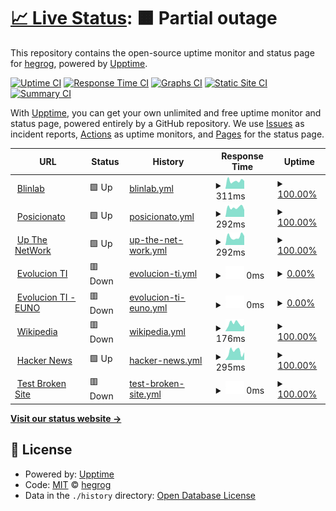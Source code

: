 # [📈 Live Status](https://hegrog.github.io/upptime): <!--live status--> **🟧 Partial outage**

This repository contains the open-source uptime monitor and status page for [hegrog](https://hegrog.github.io/upptime), powered by [Upptime](https://github.com/upptime/upptime).

[![Uptime CI](https://github.com/hegrog/upptime/workflows/Uptime%20CI/badge.svg)](https://github.com/hegrog/upptime/actions?query=workflow%3A%22Uptime+CI%22)
[![Response Time CI](https://github.com/hegrog/upptime/workflows/Response%20Time%20CI/badge.svg)](https://github.com/hegrog/upptime/actions?query=workflow%3A%22Response+Time+CI%22)
[![Graphs CI](https://github.com/hegrog/upptime/workflows/Graphs%20CI/badge.svg)](https://github.com/hegrog/upptime/actions?query=workflow%3A%22Graphs+CI%22)
[![Static Site CI](https://github.com/hegrog/upptime/workflows/Static%20Site%20CI/badge.svg)](https://github.com/hegrog/upptime/actions?query=workflow%3A%22Static+Site+CI%22)
[![Summary CI](https://github.com/hegrog/upptime/workflows/Summary%20CI/badge.svg)](https://github.com/hegrog/upptime/actions?query=workflow%3A%22Summary+CI%22)

With [Upptime](https://upptime.js.org), you can get your own unlimited and free uptime monitor and status page, powered entirely by a GitHub repository. We use [Issues](https://github.com/hegrog/upptime/issues) as incident reports, [Actions](https://github.com/hegrog/upptime/actions) as uptime monitors, and [Pages](https://hegrog.github.io/upptime) for the status page.

<!--start: status pages-->
<!-- This summary is generated by Upptime (https://github.com/upptime/upptime) -->
<!-- Do not edit this manually, your changes will be overwritten -->
<!-- prettier-ignore -->
| URL | Status | History | Response Time | Uptime |
| --- | ------ | ------- | ------------- | ------ |
| <img alt="" src="https://favicons.githubusercontent.com/blinlab.co" height="13"> [Blinlab](https://blinlab.co) | 🟩 Up | [blinlab.yml](https://github.com/hegrog/upptime/commits/HEAD/history/blinlab.yml) | <details><summary><img alt="Response time graph" src="./graphs/blinlab/response-time-week.png" height="20"> 311ms</summary><br><a href="https://hegrog.github.io/upptime/history/blinlab"><img alt="Response time 307" src="https://img.shields.io/endpoint?url=https%3A%2F%2Fraw.githubusercontent.com%2Fhegrog%2Fupptime%2FHEAD%2Fapi%2Fblinlab%2Fresponse-time.json"></a><br><a href="https://hegrog.github.io/upptime/history/blinlab"><img alt="24-hour response time 302" src="https://img.shields.io/endpoint?url=https%3A%2F%2Fraw.githubusercontent.com%2Fhegrog%2Fupptime%2FHEAD%2Fapi%2Fblinlab%2Fresponse-time-day.json"></a><br><a href="https://hegrog.github.io/upptime/history/blinlab"><img alt="7-day response time 311" src="https://img.shields.io/endpoint?url=https%3A%2F%2Fraw.githubusercontent.com%2Fhegrog%2Fupptime%2FHEAD%2Fapi%2Fblinlab%2Fresponse-time-week.json"></a><br><a href="https://hegrog.github.io/upptime/history/blinlab"><img alt="30-day response time 323" src="https://img.shields.io/endpoint?url=https%3A%2F%2Fraw.githubusercontent.com%2Fhegrog%2Fupptime%2FHEAD%2Fapi%2Fblinlab%2Fresponse-time-month.json"></a><br><a href="https://hegrog.github.io/upptime/history/blinlab"><img alt="1-year response time 307" src="https://img.shields.io/endpoint?url=https%3A%2F%2Fraw.githubusercontent.com%2Fhegrog%2Fupptime%2FHEAD%2Fapi%2Fblinlab%2Fresponse-time-year.json"></a></details> | <details><summary><a href="https://hegrog.github.io/upptime/history/blinlab">100.00%</a></summary><a href="https://hegrog.github.io/upptime/history/blinlab"><img alt="All-time uptime 99.32%" src="https://img.shields.io/endpoint?url=https%3A%2F%2Fraw.githubusercontent.com%2Fhegrog%2Fupptime%2FHEAD%2Fapi%2Fblinlab%2Fuptime.json"></a><br><a href="https://hegrog.github.io/upptime/history/blinlab"><img alt="24-hour uptime 100.00%" src="https://img.shields.io/endpoint?url=https%3A%2F%2Fraw.githubusercontent.com%2Fhegrog%2Fupptime%2FHEAD%2Fapi%2Fblinlab%2Fuptime-day.json"></a><br><a href="https://hegrog.github.io/upptime/history/blinlab"><img alt="7-day uptime 100.00%" src="https://img.shields.io/endpoint?url=https%3A%2F%2Fraw.githubusercontent.com%2Fhegrog%2Fupptime%2FHEAD%2Fapi%2Fblinlab%2Fuptime-week.json"></a><br><a href="https://hegrog.github.io/upptime/history/blinlab"><img alt="30-day uptime 100.00%" src="https://img.shields.io/endpoint?url=https%3A%2F%2Fraw.githubusercontent.com%2Fhegrog%2Fupptime%2FHEAD%2Fapi%2Fblinlab%2Fuptime-month.json"></a><br><a href="https://hegrog.github.io/upptime/history/blinlab"><img alt="1-year uptime 99.32%" src="https://img.shields.io/endpoint?url=https%3A%2F%2Fraw.githubusercontent.com%2Fhegrog%2Fupptime%2FHEAD%2Fapi%2Fblinlab%2Fuptime-year.json"></a></details>
| <img alt="" src="https://favicons.githubusercontent.com/posicionato.co" height="13"> [Posicionato](https://posicionato.co) | 🟩 Up | [posicionato.yml](https://github.com/hegrog/upptime/commits/HEAD/history/posicionato.yml) | <details><summary><img alt="Response time graph" src="./graphs/posicionato/response-time-week.png" height="20"> 292ms</summary><br><a href="https://hegrog.github.io/upptime/history/posicionato"><img alt="Response time 333" src="https://img.shields.io/endpoint?url=https%3A%2F%2Fraw.githubusercontent.com%2Fhegrog%2Fupptime%2FHEAD%2Fapi%2Fposicionato%2Fresponse-time.json"></a><br><a href="https://hegrog.github.io/upptime/history/posicionato"><img alt="24-hour response time 217" src="https://img.shields.io/endpoint?url=https%3A%2F%2Fraw.githubusercontent.com%2Fhegrog%2Fupptime%2FHEAD%2Fapi%2Fposicionato%2Fresponse-time-day.json"></a><br><a href="https://hegrog.github.io/upptime/history/posicionato"><img alt="7-day response time 292" src="https://img.shields.io/endpoint?url=https%3A%2F%2Fraw.githubusercontent.com%2Fhegrog%2Fupptime%2FHEAD%2Fapi%2Fposicionato%2Fresponse-time-week.json"></a><br><a href="https://hegrog.github.io/upptime/history/posicionato"><img alt="30-day response time 287" src="https://img.shields.io/endpoint?url=https%3A%2F%2Fraw.githubusercontent.com%2Fhegrog%2Fupptime%2FHEAD%2Fapi%2Fposicionato%2Fresponse-time-month.json"></a><br><a href="https://hegrog.github.io/upptime/history/posicionato"><img alt="1-year response time 333" src="https://img.shields.io/endpoint?url=https%3A%2F%2Fraw.githubusercontent.com%2Fhegrog%2Fupptime%2FHEAD%2Fapi%2Fposicionato%2Fresponse-time-year.json"></a></details> | <details><summary><a href="https://hegrog.github.io/upptime/history/posicionato">100.00%</a></summary><a href="https://hegrog.github.io/upptime/history/posicionato"><img alt="All-time uptime 100.00%" src="https://img.shields.io/endpoint?url=https%3A%2F%2Fraw.githubusercontent.com%2Fhegrog%2Fupptime%2FHEAD%2Fapi%2Fposicionato%2Fuptime.json"></a><br><a href="https://hegrog.github.io/upptime/history/posicionato"><img alt="24-hour uptime 100.00%" src="https://img.shields.io/endpoint?url=https%3A%2F%2Fraw.githubusercontent.com%2Fhegrog%2Fupptime%2FHEAD%2Fapi%2Fposicionato%2Fuptime-day.json"></a><br><a href="https://hegrog.github.io/upptime/history/posicionato"><img alt="7-day uptime 100.00%" src="https://img.shields.io/endpoint?url=https%3A%2F%2Fraw.githubusercontent.com%2Fhegrog%2Fupptime%2FHEAD%2Fapi%2Fposicionato%2Fuptime-week.json"></a><br><a href="https://hegrog.github.io/upptime/history/posicionato"><img alt="30-day uptime 100.00%" src="https://img.shields.io/endpoint?url=https%3A%2F%2Fraw.githubusercontent.com%2Fhegrog%2Fupptime%2FHEAD%2Fapi%2Fposicionato%2Fuptime-month.json"></a><br><a href="https://hegrog.github.io/upptime/history/posicionato"><img alt="1-year uptime 100.00%" src="https://img.shields.io/endpoint?url=https%3A%2F%2Fraw.githubusercontent.com%2Fhegrog%2Fupptime%2FHEAD%2Fapi%2Fposicionato%2Fuptime-year.json"></a></details>
| <img alt="" src="https://favicons.githubusercontent.com/upthenetwork.com" height="13"> [Up The NetWork](https://upthenetwork.com) | 🟩 Up | [up-the-net-work.yml](https://github.com/hegrog/upptime/commits/HEAD/history/up-the-net-work.yml) | <details><summary><img alt="Response time graph" src="./graphs/up-the-net-work/response-time-week.png" height="20"> 292ms</summary><br><a href="https://hegrog.github.io/upptime/history/up-the-net-work"><img alt="Response time 289" src="https://img.shields.io/endpoint?url=https%3A%2F%2Fraw.githubusercontent.com%2Fhegrog%2Fupptime%2FHEAD%2Fapi%2Fup-the-net-work%2Fresponse-time.json"></a><br><a href="https://hegrog.github.io/upptime/history/up-the-net-work"><img alt="24-hour response time 316" src="https://img.shields.io/endpoint?url=https%3A%2F%2Fraw.githubusercontent.com%2Fhegrog%2Fupptime%2FHEAD%2Fapi%2Fup-the-net-work%2Fresponse-time-day.json"></a><br><a href="https://hegrog.github.io/upptime/history/up-the-net-work"><img alt="7-day response time 292" src="https://img.shields.io/endpoint?url=https%3A%2F%2Fraw.githubusercontent.com%2Fhegrog%2Fupptime%2FHEAD%2Fapi%2Fup-the-net-work%2Fresponse-time-week.json"></a><br><a href="https://hegrog.github.io/upptime/history/up-the-net-work"><img alt="30-day response time 281" src="https://img.shields.io/endpoint?url=https%3A%2F%2Fraw.githubusercontent.com%2Fhegrog%2Fupptime%2FHEAD%2Fapi%2Fup-the-net-work%2Fresponse-time-month.json"></a><br><a href="https://hegrog.github.io/upptime/history/up-the-net-work"><img alt="1-year response time 289" src="https://img.shields.io/endpoint?url=https%3A%2F%2Fraw.githubusercontent.com%2Fhegrog%2Fupptime%2FHEAD%2Fapi%2Fup-the-net-work%2Fresponse-time-year.json"></a></details> | <details><summary><a href="https://hegrog.github.io/upptime/history/up-the-net-work">100.00%</a></summary><a href="https://hegrog.github.io/upptime/history/up-the-net-work"><img alt="All-time uptime 98.65%" src="https://img.shields.io/endpoint?url=https%3A%2F%2Fraw.githubusercontent.com%2Fhegrog%2Fupptime%2FHEAD%2Fapi%2Fup-the-net-work%2Fuptime.json"></a><br><a href="https://hegrog.github.io/upptime/history/up-the-net-work"><img alt="24-hour uptime 100.00%" src="https://img.shields.io/endpoint?url=https%3A%2F%2Fraw.githubusercontent.com%2Fhegrog%2Fupptime%2FHEAD%2Fapi%2Fup-the-net-work%2Fuptime-day.json"></a><br><a href="https://hegrog.github.io/upptime/history/up-the-net-work"><img alt="7-day uptime 100.00%" src="https://img.shields.io/endpoint?url=https%3A%2F%2Fraw.githubusercontent.com%2Fhegrog%2Fupptime%2FHEAD%2Fapi%2Fup-the-net-work%2Fuptime-week.json"></a><br><a href="https://hegrog.github.io/upptime/history/up-the-net-work"><img alt="30-day uptime 100.00%" src="https://img.shields.io/endpoint?url=https%3A%2F%2Fraw.githubusercontent.com%2Fhegrog%2Fupptime%2FHEAD%2Fapi%2Fup-the-net-work%2Fuptime-month.json"></a><br><a href="https://hegrog.github.io/upptime/history/up-the-net-work"><img alt="1-year uptime 98.65%" src="https://img.shields.io/endpoint?url=https%3A%2F%2Fraw.githubusercontent.com%2Fhegrog%2Fupptime%2FHEAD%2Fapi%2Fup-the-net-work%2Fuptime-year.json"></a></details>
| <img alt="" src="https://favicons.githubusercontent.com/evolucionti.com" height="13"> [Evolucion TI](https://evolucionti.com) | 🟥 Down | [evolucion-ti.yml](https://github.com/hegrog/upptime/commits/HEAD/history/evolucion-ti.yml) | <details><summary><img alt="Response time graph" src="./graphs/evolucion-ti/response-time-week.png" height="20"> 0ms</summary><br><a href="https://hegrog.github.io/upptime/history/evolucion-ti"><img alt="Response time 1531" src="https://img.shields.io/endpoint?url=https%3A%2F%2Fraw.githubusercontent.com%2Fhegrog%2Fupptime%2FHEAD%2Fapi%2Fevolucion-ti%2Fresponse-time.json"></a><br><a href="https://hegrog.github.io/upptime/history/evolucion-ti"><img alt="24-hour response time 0" src="https://img.shields.io/endpoint?url=https%3A%2F%2Fraw.githubusercontent.com%2Fhegrog%2Fupptime%2FHEAD%2Fapi%2Fevolucion-ti%2Fresponse-time-day.json"></a><br><a href="https://hegrog.github.io/upptime/history/evolucion-ti"><img alt="7-day response time 0" src="https://img.shields.io/endpoint?url=https%3A%2F%2Fraw.githubusercontent.com%2Fhegrog%2Fupptime%2FHEAD%2Fapi%2Fevolucion-ti%2Fresponse-time-week.json"></a><br><a href="https://hegrog.github.io/upptime/history/evolucion-ti"><img alt="30-day response time 0" src="https://img.shields.io/endpoint?url=https%3A%2F%2Fraw.githubusercontent.com%2Fhegrog%2Fupptime%2FHEAD%2Fapi%2Fevolucion-ti%2Fresponse-time-month.json"></a><br><a href="https://hegrog.github.io/upptime/history/evolucion-ti"><img alt="1-year response time 1531" src="https://img.shields.io/endpoint?url=https%3A%2F%2Fraw.githubusercontent.com%2Fhegrog%2Fupptime%2FHEAD%2Fapi%2Fevolucion-ti%2Fresponse-time-year.json"></a></details> | <details><summary><a href="https://hegrog.github.io/upptime/history/evolucion-ti">0.00%</a></summary><a href="https://hegrog.github.io/upptime/history/evolucion-ti"><img alt="All-time uptime 12.26%" src="https://img.shields.io/endpoint?url=https%3A%2F%2Fraw.githubusercontent.com%2Fhegrog%2Fupptime%2FHEAD%2Fapi%2Fevolucion-ti%2Fuptime.json"></a><br><a href="https://hegrog.github.io/upptime/history/evolucion-ti"><img alt="24-hour uptime 0.00%" src="https://img.shields.io/endpoint?url=https%3A%2F%2Fraw.githubusercontent.com%2Fhegrog%2Fupptime%2FHEAD%2Fapi%2Fevolucion-ti%2Fuptime-day.json"></a><br><a href="https://hegrog.github.io/upptime/history/evolucion-ti"><img alt="7-day uptime 0.00%" src="https://img.shields.io/endpoint?url=https%3A%2F%2Fraw.githubusercontent.com%2Fhegrog%2Fupptime%2FHEAD%2Fapi%2Fevolucion-ti%2Fuptime-week.json"></a><br><a href="https://hegrog.github.io/upptime/history/evolucion-ti"><img alt="30-day uptime 0.00%" src="https://img.shields.io/endpoint?url=https%3A%2F%2Fraw.githubusercontent.com%2Fhegrog%2Fupptime%2FHEAD%2Fapi%2Fevolucion-ti%2Fuptime-month.json"></a><br><a href="https://hegrog.github.io/upptime/history/evolucion-ti"><img alt="1-year uptime 12.26%" src="https://img.shields.io/endpoint?url=https%3A%2F%2Fraw.githubusercontent.com%2Fhegrog%2Fupptime%2FHEAD%2Fapi%2Fevolucion-ti%2Fuptime-year.json"></a></details>
| <img alt="" src="https://favicons.githubusercontent.com/euno.evolucionti.com" height="13"> [Evolucion TI - EUNO](https://euno.evolucionti.com) | 🟥 Down | [evolucion-ti-euno.yml](https://github.com/hegrog/upptime/commits/HEAD/history/evolucion-ti-euno.yml) | <details><summary><img alt="Response time graph" src="./graphs/evolucion-ti-euno/response-time-week.png" height="20"> 0ms</summary><br><a href="https://hegrog.github.io/upptime/history/evolucion-ti-euno"><img alt="Response time 3096" src="https://img.shields.io/endpoint?url=https%3A%2F%2Fraw.githubusercontent.com%2Fhegrog%2Fupptime%2FHEAD%2Fapi%2Fevolucion-ti-euno%2Fresponse-time.json"></a><br><a href="https://hegrog.github.io/upptime/history/evolucion-ti-euno"><img alt="24-hour response time 0" src="https://img.shields.io/endpoint?url=https%3A%2F%2Fraw.githubusercontent.com%2Fhegrog%2Fupptime%2FHEAD%2Fapi%2Fevolucion-ti-euno%2Fresponse-time-day.json"></a><br><a href="https://hegrog.github.io/upptime/history/evolucion-ti-euno"><img alt="7-day response time 0" src="https://img.shields.io/endpoint?url=https%3A%2F%2Fraw.githubusercontent.com%2Fhegrog%2Fupptime%2FHEAD%2Fapi%2Fevolucion-ti-euno%2Fresponse-time-week.json"></a><br><a href="https://hegrog.github.io/upptime/history/evolucion-ti-euno"><img alt="30-day response time 0" src="https://img.shields.io/endpoint?url=https%3A%2F%2Fraw.githubusercontent.com%2Fhegrog%2Fupptime%2FHEAD%2Fapi%2Fevolucion-ti-euno%2Fresponse-time-month.json"></a><br><a href="https://hegrog.github.io/upptime/history/evolucion-ti-euno"><img alt="1-year response time 3096" src="https://img.shields.io/endpoint?url=https%3A%2F%2Fraw.githubusercontent.com%2Fhegrog%2Fupptime%2FHEAD%2Fapi%2Fevolucion-ti-euno%2Fresponse-time-year.json"></a></details> | <details><summary><a href="https://hegrog.github.io/upptime/history/evolucion-ti-euno">0.00%</a></summary><a href="https://hegrog.github.io/upptime/history/evolucion-ti-euno"><img alt="All-time uptime 12.26%" src="https://img.shields.io/endpoint?url=https%3A%2F%2Fraw.githubusercontent.com%2Fhegrog%2Fupptime%2FHEAD%2Fapi%2Fevolucion-ti-euno%2Fuptime.json"></a><br><a href="https://hegrog.github.io/upptime/history/evolucion-ti-euno"><img alt="24-hour uptime 0.00%" src="https://img.shields.io/endpoint?url=https%3A%2F%2Fraw.githubusercontent.com%2Fhegrog%2Fupptime%2FHEAD%2Fapi%2Fevolucion-ti-euno%2Fuptime-day.json"></a><br><a href="https://hegrog.github.io/upptime/history/evolucion-ti-euno"><img alt="7-day uptime 0.00%" src="https://img.shields.io/endpoint?url=https%3A%2F%2Fraw.githubusercontent.com%2Fhegrog%2Fupptime%2FHEAD%2Fapi%2Fevolucion-ti-euno%2Fuptime-week.json"></a><br><a href="https://hegrog.github.io/upptime/history/evolucion-ti-euno"><img alt="30-day uptime 0.00%" src="https://img.shields.io/endpoint?url=https%3A%2F%2Fraw.githubusercontent.com%2Fhegrog%2Fupptime%2FHEAD%2Fapi%2Fevolucion-ti-euno%2Fuptime-month.json"></a><br><a href="https://hegrog.github.io/upptime/history/evolucion-ti-euno"><img alt="1-year uptime 12.26%" src="https://img.shields.io/endpoint?url=https%3A%2F%2Fraw.githubusercontent.com%2Fhegrog%2Fupptime%2FHEAD%2Fapi%2Fevolucion-ti-euno%2Fuptime-year.json"></a></details>
| <img alt="" src="https://favicons.githubusercontent.com/en.wikipedia.org" height="13"> [Wikipedia](https://en.wikipedia.org) | 🟥 Down | [wikipedia.yml](https://github.com/hegrog/upptime/commits/HEAD/history/wikipedia.yml) | <details><summary><img alt="Response time graph" src="./graphs/wikipedia/response-time-week.png" height="20"> 176ms</summary><br><a href="https://hegrog.github.io/upptime/history/wikipedia"><img alt="Response time 213" src="https://img.shields.io/endpoint?url=https%3A%2F%2Fraw.githubusercontent.com%2Fhegrog%2Fupptime%2FHEAD%2Fapi%2Fwikipedia%2Fresponse-time.json"></a><br><a href="https://hegrog.github.io/upptime/history/wikipedia"><img alt="24-hour response time 148" src="https://img.shields.io/endpoint?url=https%3A%2F%2Fraw.githubusercontent.com%2Fhegrog%2Fupptime%2FHEAD%2Fapi%2Fwikipedia%2Fresponse-time-day.json"></a><br><a href="https://hegrog.github.io/upptime/history/wikipedia"><img alt="7-day response time 176" src="https://img.shields.io/endpoint?url=https%3A%2F%2Fraw.githubusercontent.com%2Fhegrog%2Fupptime%2FHEAD%2Fapi%2Fwikipedia%2Fresponse-time-week.json"></a><br><a href="https://hegrog.github.io/upptime/history/wikipedia"><img alt="30-day response time 194" src="https://img.shields.io/endpoint?url=https%3A%2F%2Fraw.githubusercontent.com%2Fhegrog%2Fupptime%2FHEAD%2Fapi%2Fwikipedia%2Fresponse-time-month.json"></a><br><a href="https://hegrog.github.io/upptime/history/wikipedia"><img alt="1-year response time 213" src="https://img.shields.io/endpoint?url=https%3A%2F%2Fraw.githubusercontent.com%2Fhegrog%2Fupptime%2FHEAD%2Fapi%2Fwikipedia%2Fresponse-time-year.json"></a></details> | <details><summary><a href="https://hegrog.github.io/upptime/history/wikipedia">100.00%</a></summary><a href="https://hegrog.github.io/upptime/history/wikipedia"><img alt="All-time uptime 100.00%" src="https://img.shields.io/endpoint?url=https%3A%2F%2Fraw.githubusercontent.com%2Fhegrog%2Fupptime%2FHEAD%2Fapi%2Fwikipedia%2Fuptime.json"></a><br><a href="https://hegrog.github.io/upptime/history/wikipedia"><img alt="24-hour uptime 100.00%" src="https://img.shields.io/endpoint?url=https%3A%2F%2Fraw.githubusercontent.com%2Fhegrog%2Fupptime%2FHEAD%2Fapi%2Fwikipedia%2Fuptime-day.json"></a><br><a href="https://hegrog.github.io/upptime/history/wikipedia"><img alt="7-day uptime 100.00%" src="https://img.shields.io/endpoint?url=https%3A%2F%2Fraw.githubusercontent.com%2Fhegrog%2Fupptime%2FHEAD%2Fapi%2Fwikipedia%2Fuptime-week.json"></a><br><a href="https://hegrog.github.io/upptime/history/wikipedia"><img alt="30-day uptime 100.00%" src="https://img.shields.io/endpoint?url=https%3A%2F%2Fraw.githubusercontent.com%2Fhegrog%2Fupptime%2FHEAD%2Fapi%2Fwikipedia%2Fuptime-month.json"></a><br><a href="https://hegrog.github.io/upptime/history/wikipedia"><img alt="1-year uptime 100.00%" src="https://img.shields.io/endpoint?url=https%3A%2F%2Fraw.githubusercontent.com%2Fhegrog%2Fupptime%2FHEAD%2Fapi%2Fwikipedia%2Fuptime-year.json"></a></details>
| <img alt="" src="https://favicons.githubusercontent.com/news.ycombinator.com" height="13"> [Hacker News](https://news.ycombinator.com) | 🟩 Up | [hacker-news.yml](https://github.com/hegrog/upptime/commits/HEAD/history/hacker-news.yml) | <details><summary><img alt="Response time graph" src="./graphs/hacker-news/response-time-week.png" height="20"> 295ms</summary><br><a href="https://hegrog.github.io/upptime/history/hacker-news"><img alt="Response time 295" src="https://img.shields.io/endpoint?url=https%3A%2F%2Fraw.githubusercontent.com%2Fhegrog%2Fupptime%2FHEAD%2Fapi%2Fhacker-news%2Fresponse-time.json"></a><br><a href="https://hegrog.github.io/upptime/history/hacker-news"><img alt="24-hour response time 269" src="https://img.shields.io/endpoint?url=https%3A%2F%2Fraw.githubusercontent.com%2Fhegrog%2Fupptime%2FHEAD%2Fapi%2Fhacker-news%2Fresponse-time-day.json"></a><br><a href="https://hegrog.github.io/upptime/history/hacker-news"><img alt="7-day response time 295" src="https://img.shields.io/endpoint?url=https%3A%2F%2Fraw.githubusercontent.com%2Fhegrog%2Fupptime%2FHEAD%2Fapi%2Fhacker-news%2Fresponse-time-week.json"></a><br><a href="https://hegrog.github.io/upptime/history/hacker-news"><img alt="30-day response time 281" src="https://img.shields.io/endpoint?url=https%3A%2F%2Fraw.githubusercontent.com%2Fhegrog%2Fupptime%2FHEAD%2Fapi%2Fhacker-news%2Fresponse-time-month.json"></a><br><a href="https://hegrog.github.io/upptime/history/hacker-news"><img alt="1-year response time 295" src="https://img.shields.io/endpoint?url=https%3A%2F%2Fraw.githubusercontent.com%2Fhegrog%2Fupptime%2FHEAD%2Fapi%2Fhacker-news%2Fresponse-time-year.json"></a></details> | <details><summary><a href="https://hegrog.github.io/upptime/history/hacker-news">100.00%</a></summary><a href="https://hegrog.github.io/upptime/history/hacker-news"><img alt="All-time uptime 100.00%" src="https://img.shields.io/endpoint?url=https%3A%2F%2Fraw.githubusercontent.com%2Fhegrog%2Fupptime%2FHEAD%2Fapi%2Fhacker-news%2Fuptime.json"></a><br><a href="https://hegrog.github.io/upptime/history/hacker-news"><img alt="24-hour uptime 100.00%" src="https://img.shields.io/endpoint?url=https%3A%2F%2Fraw.githubusercontent.com%2Fhegrog%2Fupptime%2FHEAD%2Fapi%2Fhacker-news%2Fuptime-day.json"></a><br><a href="https://hegrog.github.io/upptime/history/hacker-news"><img alt="7-day uptime 100.00%" src="https://img.shields.io/endpoint?url=https%3A%2F%2Fraw.githubusercontent.com%2Fhegrog%2Fupptime%2FHEAD%2Fapi%2Fhacker-news%2Fuptime-week.json"></a><br><a href="https://hegrog.github.io/upptime/history/hacker-news"><img alt="30-day uptime 100.00%" src="https://img.shields.io/endpoint?url=https%3A%2F%2Fraw.githubusercontent.com%2Fhegrog%2Fupptime%2FHEAD%2Fapi%2Fhacker-news%2Fuptime-month.json"></a><br><a href="https://hegrog.github.io/upptime/history/hacker-news"><img alt="1-year uptime 100.00%" src="https://img.shields.io/endpoint?url=https%3A%2F%2Fraw.githubusercontent.com%2Fhegrog%2Fupptime%2FHEAD%2Fapi%2Fhacker-news%2Fuptime-year.json"></a></details>
| <img alt="" src="https://favicons.githubusercontent.com/thissitedoesnotexist.koj.co" height="13"> [Test Broken Site](https://thissitedoesnotexist.koj.co) | 🟥 Down | [test-broken-site.yml](https://github.com/hegrog/upptime/commits/HEAD/history/test-broken-site.yml) | <details><summary><img alt="Response time graph" src="./graphs/test-broken-site/response-time-week.png" height="20"> 0ms</summary><br><a href="https://hegrog.github.io/upptime/history/test-broken-site"><img alt="Response time 0" src="https://img.shields.io/endpoint?url=https%3A%2F%2Fraw.githubusercontent.com%2Fhegrog%2Fupptime%2FHEAD%2Fapi%2Ftest-broken-site%2Fresponse-time.json"></a><br><a href="https://hegrog.github.io/upptime/history/test-broken-site"><img alt="24-hour response time 0" src="https://img.shields.io/endpoint?url=https%3A%2F%2Fraw.githubusercontent.com%2Fhegrog%2Fupptime%2FHEAD%2Fapi%2Ftest-broken-site%2Fresponse-time-day.json"></a><br><a href="https://hegrog.github.io/upptime/history/test-broken-site"><img alt="7-day response time 0" src="https://img.shields.io/endpoint?url=https%3A%2F%2Fraw.githubusercontent.com%2Fhegrog%2Fupptime%2FHEAD%2Fapi%2Ftest-broken-site%2Fresponse-time-week.json"></a><br><a href="https://hegrog.github.io/upptime/history/test-broken-site"><img alt="30-day response time 0" src="https://img.shields.io/endpoint?url=https%3A%2F%2Fraw.githubusercontent.com%2Fhegrog%2Fupptime%2FHEAD%2Fapi%2Ftest-broken-site%2Fresponse-time-month.json"></a><br><a href="https://hegrog.github.io/upptime/history/test-broken-site"><img alt="1-year response time 0" src="https://img.shields.io/endpoint?url=https%3A%2F%2Fraw.githubusercontent.com%2Fhegrog%2Fupptime%2FHEAD%2Fapi%2Ftest-broken-site%2Fresponse-time-year.json"></a></details> | <details><summary><a href="https://hegrog.github.io/upptime/history/test-broken-site">100.00%</a></summary><a href="https://hegrog.github.io/upptime/history/test-broken-site"><img alt="All-time uptime 100.00%" src="https://img.shields.io/endpoint?url=https%3A%2F%2Fraw.githubusercontent.com%2Fhegrog%2Fupptime%2FHEAD%2Fapi%2Ftest-broken-site%2Fuptime.json"></a><br><a href="https://hegrog.github.io/upptime/history/test-broken-site"><img alt="24-hour uptime 100.00%" src="https://img.shields.io/endpoint?url=https%3A%2F%2Fraw.githubusercontent.com%2Fhegrog%2Fupptime%2FHEAD%2Fapi%2Ftest-broken-site%2Fuptime-day.json"></a><br><a href="https://hegrog.github.io/upptime/history/test-broken-site"><img alt="7-day uptime 100.00%" src="https://img.shields.io/endpoint?url=https%3A%2F%2Fraw.githubusercontent.com%2Fhegrog%2Fupptime%2FHEAD%2Fapi%2Ftest-broken-site%2Fuptime-week.json"></a><br><a href="https://hegrog.github.io/upptime/history/test-broken-site"><img alt="30-day uptime 100.00%" src="https://img.shields.io/endpoint?url=https%3A%2F%2Fraw.githubusercontent.com%2Fhegrog%2Fupptime%2FHEAD%2Fapi%2Ftest-broken-site%2Fuptime-month.json"></a><br><a href="https://hegrog.github.io/upptime/history/test-broken-site"><img alt="1-year uptime 100.00%" src="https://img.shields.io/endpoint?url=https%3A%2F%2Fraw.githubusercontent.com%2Fhegrog%2Fupptime%2FHEAD%2Fapi%2Ftest-broken-site%2Fuptime-year.json"></a></details>

<!--end: status pages-->

[**Visit our status website →**](https://hegrog.github.io/upptime)

## 📄 License

- Powered by: [Upptime](https://github.com/upptime/upptime)
- Code: [MIT](./LICENSE) © [hegrog](https://hegrog.github.io/upptime)
- Data in the `./history` directory: [Open Database License](https://opendatacommons.org/licenses/odbl/1-0/)

